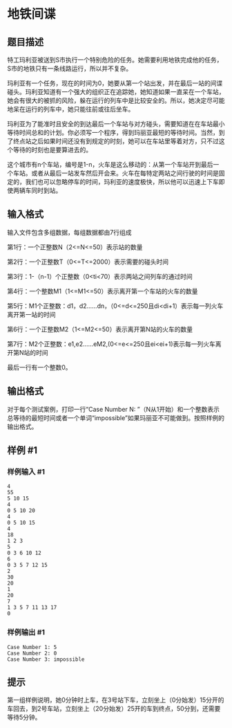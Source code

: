 # 地铁间谍

## 题目描述

特工玛利亚被送到S市执行一个特别危险的任务。她需要利用地铁完成他的任务，S市的地铁只有一条线路运行，所以并不复杂。

玛利亚有一个任务，现在的时间为0，她要从第一个站出发，并在最后一站的间谍碰头。玛利亚知道有一个强大的组织正在追踪她，她知道如果一直呆在一个车站，她会有很大的被抓的风险，躲在运行的列车中是比较安全的。所以，她决定尽可能地呆在运行的列车中，她只能往前或往后坐车。

玛利亚为了能准时且安全的到达最后一个车站与对方碰头，需要知道在在车站最小等待时间总和的计划。你必须写一个程序，得到玛丽亚最短的等待时间。当然，到了终点站之后如果时间还没有到规定的时刻，她可以在车站里等着对方，只不过这个等待的时刻也是要算进去的。

这个城市有n个车站，编号是1-n，火车是这么移动的：从第一个车站开到最后一个车站。或者从最后一站发车然后开会来。火车在每特定两站之间行驶的时间是固定的，我们也可以忽略停车的时间，玛利亚的速度极快，所以他可以迅速上下车即使两辆车同时到站。


## 输入格式

输入文件包含多组数据，每组数据都由7行组成

第1行：一个正整数N（2<=N<=50）表示站的数量

第2行：一个正整数T（0<=T<=2000）表示需要的碰头时间

第3行：1-（n-1）个正整数（0<ti<70）表示两站之间列车的通过时间

第4行：一个整数M1（1<=M1<=50）表示离开第一个车站的火车的数量

第5行：M1个正整数：d1，d2……dn，（0<=d<=250且di<di+1）表示每一列火车离开第一站的时间

第6行：一个正整数M2（1<=M2<=50）表示离开第N站的火车的数量

第7行：M2个正整数：e1,e2……eM2,(0<=e<=250且ei<ei+1)表示每一列火车离开第N站的时间

最后一行有一个整数0。


## 输出格式

对于每个测试案例，打印一行“Case Number N: ”（N从1开始）和一个整数表示总等待的最短时间或者一个单词“impossible”如果玛丽亚不可能做到。按照样例的输出格式。


## 样例 #1

### 样例输入 #1
```
4
55
5 10 15
4
0 5 10 20
4
0 5 10 15
4
18
1 2 3
5
0 3 6 10 12
6
0 3 5 7 12 15
2
30
20
1
20
7
1 3 5 7 11 13 17
0
```

### 样例输出 #1

```
Case Number 1: 5
Case Number 2: 0
Case Number 3: impossible
```

## 提示

第一组样例说明，她0分钟时上车，在3号站下车，立刻坐上（0分始发）15分开的车回去，到2号车站，立刻坐上（20分始发）25开的车到终点，50分到，还需要等待5分钟。

